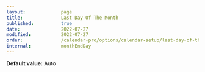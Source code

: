 ```yaml
---
layout:             page
title:              Last Day Of The Month
published:          true
date:               2022-07-27
modified:           2022-07-27
order:              /calendar-pro/options/calendar-setup/last-day-of-the-month
internal:           monthEndDay
---
```

**Default value:** Auto
